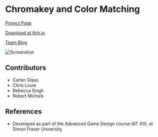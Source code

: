 # Chromakey and Color Matching

[Project Page](https://rmichels.com/cyberview)

[Download at Itch.io](https://rmichels.itch.io/cyberview)

[Team Blog](https://404teamnotfound561902897.wordpress.com)

![Screenshot](https://rmichels.com/assets/img/cyberview.jpg "Screenshot")

## Contributors
* Carter Glass
* Chris Louie
* Rebecca Singh
* Robert Michels

## References
* Developed as part of the Advanced Game Design course IAT 410, at Simon Fraser University.

